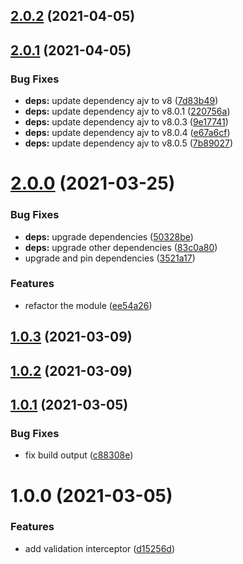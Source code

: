 ## [2.0.2](https://github.com/seedium/nestjs-validation/compare/2.0.1...2.0.2) (2021-04-05)

## [2.0.1](https://github.com/seedium/nestjs-validation/compare/2.0.0...2.0.1) (2021-04-05)


### Bug Fixes

* **deps:** update dependency ajv to v8 ([7d83b49](https://github.com/seedium/nestjs-validation/commit/7d83b4908850b9d4e60d73b669b28d6d277423ee))
* **deps:** update dependency ajv to v8.0.1 ([220756a](https://github.com/seedium/nestjs-validation/commit/220756a6382c12b609731411040a8adb542bc9fb))
* **deps:** update dependency ajv to v8.0.3 ([9e17741](https://github.com/seedium/nestjs-validation/commit/9e1774152446440cb00da33a1e2e9be1385cc6e2))
* **deps:** update dependency ajv to v8.0.4 ([e67a6cf](https://github.com/seedium/nestjs-validation/commit/e67a6cffc6700b978c4054471f8b397d8cf2667c))
* **deps:** update dependency ajv to v8.0.5 ([7b89027](https://github.com/seedium/nestjs-validation/commit/7b890278789c09a7d8aa7965f8ecb14b55fdeb46))

# [2.0.0](https://github.com/seedium/nestjs-validation/compare/1.0.3...2.0.0) (2021-03-25)


### Bug Fixes

* **deps:** upgrade dependencies ([50328be](https://github.com/seedium/nestjs-validation/commit/50328be3ffab19e632423421ff2a917114d0c10d))
* **deps:** upgrade other dependencies ([83c0a80](https://github.com/seedium/nestjs-validation/commit/83c0a808ce4305f765cf837132cc352318f8a24e))
* upgrade and pin dependencies ([3521a17](https://github.com/seedium/nestjs-validation/commit/3521a17543469ba927db5b646e7ea177ea7bfdab))


### Features

* refactor the module ([ee54a26](https://github.com/seedium/nestjs-validation/commit/ee54a269e648d2038bc4d410225d7402b66f9443))

## [1.0.3](https://github.com/seedium/nestjs-validation/compare/1.0.2...1.0.3) (2021-03-09)

## [1.0.2](https://github.com/seedium/nestjs-validation/compare/1.0.1...1.0.2) (2021-03-09)

## [1.0.1](https://github.com/seedium/nestjs-validation/compare/1.0.0...1.0.1) (2021-03-05)


### Bug Fixes

* fix build output ([c88308e](https://github.com/seedium/nestjs-validation/commit/c88308ed988d4e551754133e0230e18618ab6c42))

# 1.0.0 (2021-03-05)


### Features

* add validation interceptor ([d15256d](https://github.com/seedium/nestjs-validation/commit/d15256d02a71469fe238cceb5bf3b993853afdeb))

